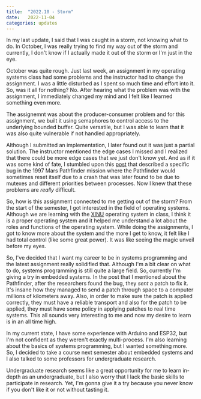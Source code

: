```yaml
---
title:  "2022.10 - Storm"
date:   2022-11-04
categories: updates
---
```


In my last update, I said that I was caught in a storm, not knowing what to do.
In October, I was really trying to find my way out of the storm and currently, I don't know if I actually made it out of the storm or I'm just in the eye.

October was quite rough.
Just last week, an assignment in my operating systems class had some problems and the instructor had to change the assignment.
I was a little disturbed as I spent so much time and effort into it.
So, was it all for nothing?
No.
After hearing what the problem was with the assignment, I immediately changed my mind and I felt like I learned something even more.

The assignemnt was about the producer-consumer problem and for this assignment, we built it using semaphores to control access to the underlying bounded buffer.
Quite versatile, but I was able to learn that it was also quite vulnerable if not handled appropriately.

Although I submitted an implementation, I later found out it was just a partial solution.
The instructor mentioned the edge cases I missed and I realized that there could be more edge cases that we just don't know yet.
And as if it was some kind of fate, I stumbled upon this [post](https://medium.com/@amar_36225/a-lesson-from-the-past-building-real-time-systems-is-hard-e54bcc0a65ab) that described a specific bug in the 1997 Mars Pathfinder mission where the Pathfinder would sometimes reset itself due to a crash that was later found to be due to mutexes and different priorities between processes.
Now I knew that these problems are *really* difficult.

So, how is this assignment connected to me getting out of the storm?
From the start of the semester, I got interested in the field of operating systems.
Although we are learning with the [XINU](https://xinu.cs.purdue.edu/) operating system in class, I think it is a proper operating system and it helped me understand a lot about the roles and functions of the operating system.
While doing the assignments, I got to know more about the system and the more I get to know, it felt like I had total control (like some great power).
It was like seeing the magic unveil before my eyes.

So, I've decided that I want my career to be in systems programming and the latest assignment really solidified that.
Although I'm a bit clear on what to do, systems programming is still quite a large field.
So, currently I'm giving a try in embedded systems.
In the post that I mentioned about the Pathfinder, after the researchers found the bug, they *sent* a patch to fix it.
It's insane how they managed to send a patch through space to a computer millions of kilometers away.
Also, in order to make sure the patch is applied correctly, they must have a reliable transport and also for the patch to be applied, they must have some policy in applying patches to real time systems.
This all sounds very interesting to me and now my desire to learn is in an all time high.

In my current state, I have some experience with Arduino and ESP32, but I'm not confident as they weren't exactly multi-process.
I'm also learning about the basics of systems programming, but I wanted something more.
So, I decided to take a course next semester about embedded systems and I also talked to some professors for undergraduate research.

Undergraduate research seems like a great opportunity for me to learn in-depth as an undergraduate, but I also worry that I lack the basic skills to participate in research.
Yet, I'm gonna give it a try because you never know if you don't like it or not without tasting it.

